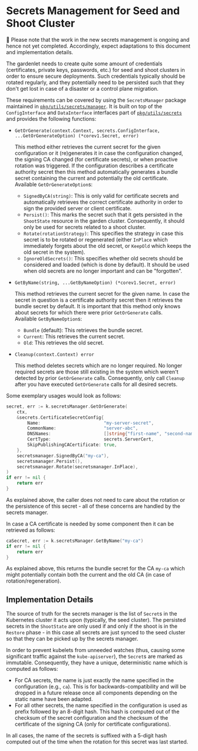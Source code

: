 # Secrets Management for Seed and Shoot Cluster

🚧️ Please note that the work in the new secrets management is ongoing and hence not yet completed.
Accordingly, expect adaptations to this document and implementation details.

The gardenlet needs to create quite some amount of credentials (certificates, private keys, passwords, etc.) for seed and shoot clusters in order to ensure secure deployments.
Such credentials typically should be rotated regularly, and they potentially need to be persisted such that they don't get lost in case of a disaster or a control plane migration.

These requirements can be covered by using the `SecretsManager` package maintained in [`pkg/utils/secrets/manager`](pkg/utils/secrets/manager).
It is built on top of the `ConfigInterface` and `DataInterface` interfaces part of [`pkg/utils/secrets`](pkg/utils/secrets) and provides the following functions:

- `GetOrGenerate(context.Context, secrets.ConfigInterface, ...GetOrGenerateOption) (*corev1.Secret, error)`

  This method either retrieves the current secret for the given configuration or it (re)generates it in case the configuration changed, the signing CA changed (for certificate secrets), or when proactive rotation was triggered.
  If the configuration describes a certificate authority secret then this method automatically generates a bundle secret containing the current and potentially the old certificate.\
  Available `GetOrGenerateOption`s:
  - `SignedByCA(string)`: This is only valid for certificate secrets and automatically retrieves the correct certificate authority in order to sign the provided server or client certificate.
  - `Persist()`: This marks the secret such that it gets persisted in the `ShootState` resource in the garden cluster. Consequently, it should only be used for secrets related to a shoot cluster.
  - `Rotate(rotationStrategy)`: This specifies the strategy in case this secret is to be rotated or regenerated (either `InPlace` which immediately forgets about the old secret, or `KeepOld` which keeps the old secret in the system).
  - `IgnoreOldSecrets()`: This specifies whether old secrets should be considered and loaded (which is done by default). It should be used when old secrets are no longer important and can be "forgotten".

- `GetByName(string, ...GetByNameOption) (*corev1.Secret, error)`

  This method retrieves the current secret for the given name.
  In case the secret in question is a certificate authority secret then it retrieves the bundle secret by default.
  It is important that this method only knows about secrets for which there were prior `GetOrGenerate` calls.\
  Available `GetByNameOption`s:
  - `Bundle` (default): This retrieves the bundle secret.
  - `Current`: This retrieves the current secret.
  - `Old`: This retrieves the old secret.

- `Cleanup(context.Context) error`

  This method deletes secrets which are no longer required.
  No longer required secrets are those still existing in the system which weren't detected by prior `GetOrGenerate` calls.
  Consequently, only call `Cleanup` after you have executed `GetOrGenerate` calls for all desired secrets.

Some exemplary usages would look as follows:

```go
secret, err := k.secretsManager.GetOrGenerate(
    ctx,
    &secrets.CertificateSecretConfig{
        Name:                        "my-server-secret",
        CommonName:                  "server-abc",
        DNSNames:                    []string{"first-name", "second-name"},
        CertType:                    secrets.ServerCert,
        SkipPublishingCACertificate: true,
    },
    secretsmanager.SignedByCA("my-ca"),
    secretsmanager.Persist(),
    secretsmanager.Rotate(secretsmanager.InPlace),
)
if err != nil {
    return err
}
```

As explained above, the caller does not need to care about the rotation or the persistence of this secret - all of these concerns are handled by the secrets manager.

In case a CA certificate is needed by some component then it can be retrieved as follows:

```go
caSecret, err := k.secretsManager.GetByName("my-ca")
if err != nil {
    return err
}
```

As explained above, this returns the bundle secret for the CA `my-ca` which might potentially contain both the current and the old CA (in case of rotation/regeneration).

## Implementation Details

The source of truth for the secrets manager is the list of `Secret`s in the Kubernetes cluster it acts upon (typically, the seed cluster).
The persisted secrets in the `ShootState` are only used if and only if the shoot is in the `Restore` phase - in this case all secrets are just synced to the seed cluster so that they can be picked up by the secrets manager.

In order to prevent kubelets from unneeded watches (thus, causing some significant traffic against the `kube-apiserver`), the `Secret`s are marked as immutable.
Consequently, they have a unique, deterministic name which is computed as follows:

- For CA secrets, the name is just exactly the name specified in the configuration (e.g., `ca`). This is for backwards-compatibility and will be dropped in a future release once all components depending on the static name have been adapted.
- For all other secrets, the name specified in the configuration is used as prefix followed by an 8-digit hash. This hash is computed out of the checksum of the secret configuration and the checksum of the certificate of the signing CA (only for certificate configurations).

In all cases, the name of the secrets is suffixed with a 5-digit hash computed out of the time when the rotation for this secret was last started.
